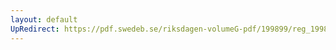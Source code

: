 ```yaml
---
layout: default
UpRedirect: https://pdf.swedeb.se/riksdagen-volumeG-pdf/199899/reg_199899/reg_199899_0119.pdf
---
```

